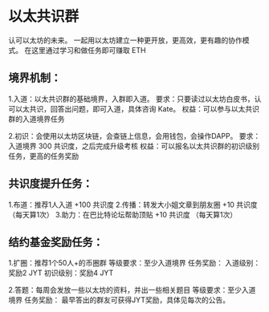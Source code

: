 # 以太共识群

认可以太坊的未来。
一起用以太坊建立一种更开放，更高效，更有趣的协作模式。
在这里通过学习和做任务即可赚取 ETH




## 境界机制：
1.入道：以太共识群的基础境界，入群即入道。
要求：只要读过以太坊白皮书，认可以太共识，回答出问题，即可入道，具体咨询 Kate。
权益：可以参与以太共识群的入道境界任务

2.初识：会使用以太坊区块链，会查链上信息，会用钱包，会操作DAPP。
要求：入道境界 300 共识度，之后完成升级考核
权益：可以报名以太共识群的初识级别任务，更高的任务奖励

## 共识度提升任务：
1.布道：推荐1人入道                      +100 共识度
2.传播：转发大小姐文章到朋友圈   +10   共识度 （每天算1次）
3.助力：在巴比特论坛帮助顶贴      +10   共识度 （每天算1次）

## 结约基金奖励任务：
1.扩圈：推荐1个50人+的币圈群
等级要求：至少入道境界
任务奖励：
入道级别：奖励2 JYT
初识级别：奖励4 JYT

2.答题：每周会发放一些以太坊的资料，并出一些相关题目
等级要求：至少入道境界
任务奖励：
最早答出的群友可获得JYT奖励，具体见每次的公告。
